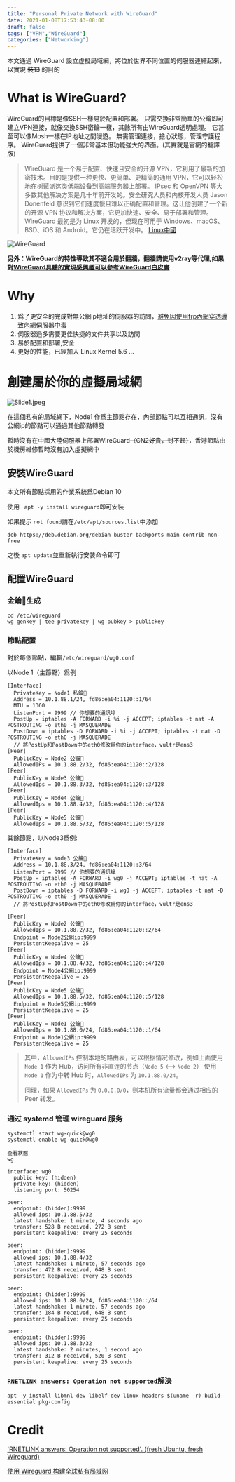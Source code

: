 ```yaml
---
title: "Personal Private Network with WireGuard"
date: 2021-01-08T17:53:43+08:00
draft: false
tags: ["VPN","WireGuard"]
categories: ["Networking"]
---
```

本文通過 WireGuard 設立虛擬局域網，將位於世界不同位置的伺服器連結起來，以實現 ~~裝13~~ 的目的

<!--more-->


# What is WireGuard?
WireGuard的目標是像SSH一樣易於配置和部署。 只需交換非常簡單的公鑰即可建立VPN連接，就像交換SSH密鑰一樣，其餘所有由WireGuard透明處理。 它甚至可以像Mosh一樣在IP地址之間漫遊。 無需管理連接，擔心狀態，管理守護程序。 WireGuard提供了一個非常基本但功能強大的界面。(其實就是官網的翻譯版)

>WireGuard 是一个易于配置、快速且安全的开源 VPN，它利用了最新的加密技术。目的是提供一种更快、更简单、更精简的通用 VPN，它可以轻松地在树莓派这类低端设备到高端服务器上部署。
>IPsec 和 OpenVPN 等大多数其他解决方案是几十年前开发的。安全研究人员和内核开发人员 Jason Donenfeld 意识到它们速度慢且难以正确配置和管理。这让他创建了一个新的开源 VPN 协议和解决方案，它更加快速、安全、易于部署和管理。
>WireGuard 最初是为 Linux 开发的，但现在可用于 Windows、macOS、BSD、iOS 和 Android。它仍在活跃开发中。
>[Linux中國](https://zhuanlan.zhihu.com/p/108365587)

![WireGuard](https://i1.wp.com/itsfoss.com/wp-content/uploads/2020/02/wireguard-logo.png?w=800&ssl=1)

**另外：WireGuard的特性導致其不適合用於翻牆，翻牆請使用v2ray等代理,如果對[WireGuard具體的實現感興趣可以參考WireGuard白皮書](https://www.wireguard.com/papers/wireguard.pdf)**

# Why
1. 爲了更安全的完成對無公網ip地址的伺服器的訪問，[避免因使用frp內網穿透導致內網伺服器中毒](https://www.v2ex.com/t/692012?p=1)
2. 伺服器過多需要更佳快捷的文件共享以及訪問
3. 易於配置和部署,安全
4. 更好的性能，已經加入 Linux Kernel 5.6
...

# 創建屬於你的虛擬局域網



![Slide1.jpeg](https://i.loli.net/2021/01/10/UtjgdhyNiBFLq49.jpg)

在這個私有的局域網下，Node1 作爲主節點存在，內部節點可以互相通訊，沒有公網ip的節點可以通過其他節點轉發

暫時沒有在中國大陸伺服器上部署WireGuard~~（CN2好貴，封不起）~~，香港節點由於機房維修暫時沒有加入虛擬網中

## 安裝WireGuard

本文所有節點採用的作業系統爲Debian 10

使用 ` apt -y install wireguard`即可安裝

如果提示 `not found`請在`/etc/apt/sources.list`中添加

```
deb https://deb.debian.org/debian buster-backports main contrib non-free
```

之後 `apt update`並重新執行安裝命令即可

## 配置WireGuard

### 金鑰🔑️生成

```
cd /etc/wireguard
wg genkey | tee privatekey | wg pubkey > publickey
```

### 節點配置

對於每個節點，編輯`/etc/wireguard/wg0.conf`

以Node 1（主節點）爲例

```
[Interface]
  PrivateKey = Node1 私鑰🔑️
  Address = 10.1.88.1/24, fd86:ea04:1120::1/64
  MTU = 1360
  ListenPort = 9999 // 你想要的通訊埠
  PostUp = iptables -A FORWARD -i %i -j ACCEPT; iptables -t nat -A POSTROUTING -o eth0 -j MASQUERADE
  PostDown = iptables -D FORWARD -i %i -j ACCEPT; iptables -t nat -D POSTROUTING -o eth0 -j MASQUERADE
  // 將PostUp和PostDown中的eth0修改爲你的interface，vultr是ens3
[Peer]
  PublicKey = Node2 公鑰🔑️
  AllowedIPs = 10.1.88.2/32, fd86:ea04:1120::2/128
[Peer]
  PublicKey = Node3 公鑰🔑️
  AllowedIps = 10.1.88.3/32, fd86:ea04:1120::3/128
[Peer]
  PublicKey = Node4 公鑰🔑️
  AllowedIps = 10.1.88.4/32, fd86:ea04:1120::4/128
[Peer]
  PublicKey = Node5 公鑰🔑️
  AllowedIps = 10.1.88.5/32, fd86:ea04:1120::5/128
```

其餘節點，以Node3爲例:

```
[Interface]
  PrivateKey = Node3 公鑰🔑️
  Address = 10.1.88.3/24, fd86:ea04:1120::3/64
  ListenPort = 9999 // 你想要的通訊埠
  PostUp = iptables -A FORWARD -i wg0 -j ACCEPT; iptables -t nat -A POSTROUTING -o eth0 -j MASQUERADE
  PostDown = iptables -D FORWARD -i wg0 -j ACCEPT; iptables -t nat -D POSTROUTING -o eth0 -j MASQUERADE
  // 將PostUp和PostDown中的eth0修改爲你的interface，vultr是ens3

[Peer]
  PublicKey = Node2 公鑰🔑️
  AllowedIps = 10.1.88.2/32, fd86:ea04:1120::2/64
  Endpoint = Node2公網ip:9999
  PersistentKeepalive = 25
[Peer]
  PublicKey = Node4 公鑰🔑️
  AllowedIps = 10.1.88.4/32, fd86:ea04:1120::4/128
  Endpoint = Node4公網ip:9999
  PersistentKeepalive = 25
[Peer]
  PublicKey = Node5 公鑰🔑️
  AllowedIps = 10.1.88.5/32, fd86:ea04:1120::5/128
  Endpoint = Node5公網ip:9999
  PersistentKeepalive = 25
[Peer]
  PublicKey = Node1 公鑰🔑️
  AllowedIps = 10.1.88.0/24, fd86:ea04:1120::1/64
  Endpoint = Node1公網ip:9999
  PersistentKeepalive = 25
```

> 其中，`AllowedIPs` 控制本地的路由表，可以根据情况修改，例如上面使用 `Node 1` 作为 Hub，访问所有非直连的节点（`Node 5` <–> `Node 2`） 使用 `Node 1` 作为中转 Hub 时，`AllowedIPs` 为 `10.1.88.0/24`。
>
> 同理，如果 `AllowedIPs` 为 `0.0.0.0/0`，则本机所有流量都会通过相应的 Peer 转发。

### 通过 systemd 管理 wireguard 服务

```
systemctl start wg-quick@wg0
systemctl enable wg-quick@wg0

查看狀態
wg

interface: wg0
  public key: (hidden)
  private key: (hidden)
  listening port: 50254

peer: 
  endpoint: (hidden):9999
  allowed ips: 10.1.88.5/32
  latest handshake: 1 minute, 4 seconds ago
  transfer: 528 B received, 272 B sent
  persistent keepalive: every 25 seconds

peer: 
  endpoint: (hidden):9999
  allowed ips: 10.1.88.4/32
  latest handshake: 1 minute, 57 seconds ago
  transfer: 472 B received, 648 B sent
  persistent keepalive: every 25 seconds

peer: 
  endpoint: (hidden):9999
  allowed ips: 10.1.88.0/24, fd86:ea04:1120::/64
  latest handshake: 1 minute, 57 seconds ago
  transfer: 184 B received, 648 B sent
  persistent keepalive: every 25 seconds

peer: 
  endpoint: (hidden):9999
  allowed ips: 10.1.88.3/32
  latest handshake: 2 minutes, 1 second ago
  transfer: 312 B received, 520 B sent
  persistent keepalive: every 25 seconds
```

### `RNETLINK answers: Operation not supported`解決

```
apt -y install libmnl-dev libelf-dev linux-headers-$(uname -r) build-essential pkg-config
```



# Credit 

['RNETLINK answers: Operation not supported'. (fresh Ubuntu, fresh Wireguard)](https://askubuntu.com/questions/973297/rnetlink-answers-operation-not-supported-fresh-ubuntu-fresh-wireguard)

[使用 Wireguard 构建全球私有局域网](https://blog.lipengwang.com/posts/wireguard/)